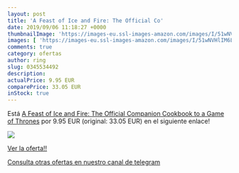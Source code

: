 ```yaml
---
layout: post
title: 'A Feast of Ice and Fire: The Official Co'
date: 2019/09/06 11:18:27 +0000
thumbnailImage: 'https://images-eu.ssl-images-amazon.com/images/I/51wNVHlIM6L._SL200_.jpg'
images: [ 'https://images-eu.ssl-images-amazon.com/images/I/51wNVHlIM6L._SL200_.jpg' ]
comments: true
category: ofertas
author: ring
slug: 0345534492
description:
actualPrice: 9.95 EUR
comparePrice: 33.05 EUR
inStock: true
---
```


Está [A Feast of Ice and Fire: The Official Companion Cookbook to a Game of Thrones](https://www.amazon.com/dp/0345534492/?tag=redken08-20) por 9.95 EUR (original: 33.05 EUR) en el siguiente enlace!

[![](https://images-eu.ssl-images-amazon.com/images/I/51wNVHlIM6L._SL200_.jpg)](https://www.amazon.com/dp/0345534492/?tag=redken08-20)

[Ver la oferta!!](https://www.amazon.com/dp/0345534492/?tag=redken08-20)

[Consulta otras ofertas en nuestro canal de telegram](https://t.me/s/ofertas25)

